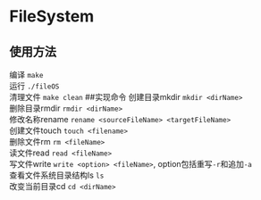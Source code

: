 # FileSystem
## 使用方法
编译  `make`  
运行  `./fileOS`  
清理文件  `make clean`
##实现命令
创建目录mkdir `mkdir <dirName>`  
删除目录rmdir  `rmdir <dirName>`  
修改名称rename  `rename <sourceFileName> <targetFileName>`   
创建文件touch   `touch <filename>`  
删除文件rm   `rm <fileName>`  
读文件read   `read <fileName>`    
写文件write    `write <option> <fileName>`, option包括重写`-r`和追加`-a`   
查看文件系统目录结构ls    `ls`  
改变当前目录cd    `cd <dirName>`
